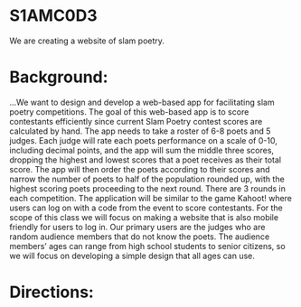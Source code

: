 # S1AMC0D3
We are creating a website of slam poetry.

# Background: 
 ...We want to design and develop a web-based app for facilitating slam poetry competitions. The goal of this web-based app is to score contestants efficiently since current Slam Poetry contest scores are calculated by hand. 
  The app needs to take a roster of 6-8 poets and 5 judges. Each judge will rate each poets performance on a scale of 0-10, including decimal points, and the app will sum the middle three scores, dropping the highest and lowest scores that a poet receives as their total score. The app will then order the poets according to their scores and narrow the number of poets to half of the population rounded up, with the highest scoring poets proceeding to the next round. There are 3 rounds in each competition. 
  The application will be similar to the game Kahoot! where  users can log on with a code from the event to score contestants. For the scope of this class we will focus on making a website that is also mobile friendly for users to log in. Our primary users are the judges who are random audience members that do not know the poets. The audience members’ ages can range from high school students to senior citizens, so we will focus on developing a simple design that all ages can use.

# Directions:

